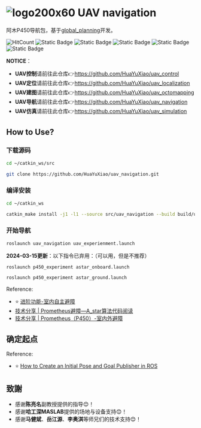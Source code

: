 # ![logo200x60](https://github.com/HuaYuXiao/UAV-Dynamic-Obstacle-Avoidance/assets/117464811/88415d13-8c7c-4d5c-a3e7-04f02d7b746d) UAV navigation

阿木P450导航包，基于[global_planning](https://github.com/amov-lab/Prometheus/tree/v1.1/Modules/planning/global_planning)开发。

![HitCount](https://img.shields.io/endpoint?url=https%3A%2F%2Fhits.dwyl.com%2FHuaYuXiao%2Fuav_navigation.json%3Fcolor%3Dpink)
![Static Badge](https://img.shields.io/badge/ROS-melodic-22314E?logo=ros)
![Static Badge](https://img.shields.io/badge/C%2B%2B-14-00599C?logo=cplusplus)
![Static Badge](https://img.shields.io/badge/Python-3.6.9-3776AB?logo=python)
![Static Badge](https://img.shields.io/badge/Ubuntu-18.04.6-E95420?logo=ubuntu)
![Static Badge](https://img.shields.io/badge/NVIDIA-Jetson_Nano-76B900?LOGO=nvidia)


**NOTICE**：
- **UAV控制**请前往此仓库👉https://github.com/HuaYuXiao/uav_control
- **UAV定位**请前往此仓库👉https://github.com/HuaYuXiao/uav_localization
- **UAV建图**请前往此仓库👉https://github.com/HuaYuXiao/uav_octomapping
- **UAV导航**请前往此仓库👉https://github.com/HuaYuXiao/uav_navigation
- **UAV仿真**请前往此仓库👉https://github.com/HuaYuXiao/uav_simulation


## How to Use?

### 下载源码

```bash
cd ~/catkin_ws/src
```

```bash
git clone https://github.com/HuaYuXiao/uav_navigation.git
```


### 编译安装

```bash
cd ~/catkin_ws
```

```bash
catkin_make install -j1 -l1 --source src/uav_navigation --build build/uav_navigation
```


### 开始导航

```bash
roslaunch uav_navigation uav_experienment.launch
```

**2024-03-15更新**：以下指令已弃用：（可以用，但是不推荐）

```bash
roslaunch p450_experiment astar_onboard.launch
```

```bash
roslaunch p450_experiment astar_ground.launch
```

Reference:
- ⭐ [进阶功能-室内自主避障](https://wiki.amovlab.com/public/prometheuswiki/P450%E4%BD%BF%E7%94%A8%E6%89%8B%E5%86%8C/%E8%BF%9B%E9%98%B6%E5%8A%9F%E8%83%BD-%E5%AE%A4%E5%86%85%E8%87%AA%E4%B8%BB%E9%81%BF%E9%9A%9C.html)
- [技术分享 | Prometheus避障—A_star算法代码阅读](https://mp.weixin.qq.com/s/TR9KgxV2lFZX_4VJ_I6kAQ)
- [技术分享 | Prometheus（P450）-室内外避障](https://mp.weixin.qq.com/s/j4-Z_OIIW9ReXpfisAh37Q)


## 确定起点



Reference:
- ⭐ [How to Create an Initial Pose and Goal Publisher in ROS](https://automaticaddison.com/how-to-create-an-initial-pose-and-goal-publisher-in-ros/)




## 致謝
- 感谢**陈亮名**副教授提供的指导😊！
- 感谢**哈工深MASLAB**提供的场地与设备支持😊！
- 感谢**马健斌**、**岳江源**、**李奥淇**等师兄们的技术支持😊！
